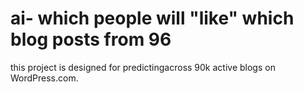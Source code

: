 # ai- which people will "like" which blog posts from 96
this project is designed for predictingacross 90k active blogs on WordPress.com.
